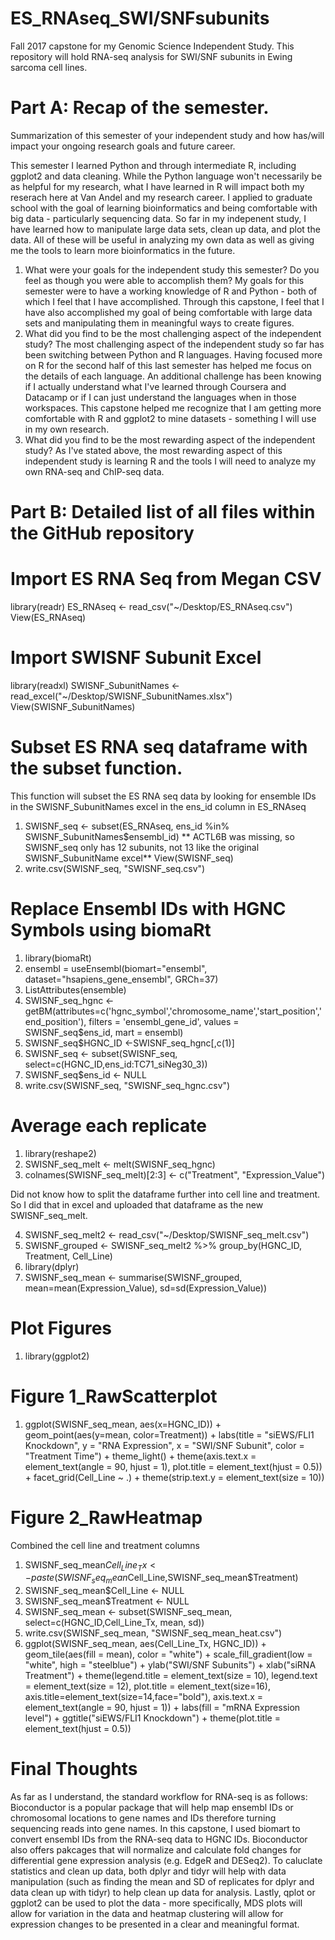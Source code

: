 # ES_RNAseq_SWI/SNFsubunits
Fall 2017 capstone for my Genomic Science Independent Study. This repository will hold RNA-seq analysis for SWI/SNF subunits in Ewing sarcoma cell lines. 

# Part A: Recap of the semester.

Summarization of this semester of your independent study and how has/will impact your ongoing research goals and future career.

This semester I learned Python and through intermediate R, including ggplot2 and data cleaning. While the Python language won't necessarily be as helpful for my research, what I have learned in R will impact both my reserach here at Van Andel and my research career. I applied to graduate school with the goal of learning bioinformatics and being comfortable with big data - particularly sequencing data. So far in my indepenent study, I have learned how to manipulate large data sets, clean up data, and plot the data. All of these will be useful in analyzing my own data as well as giving me the tools to learn more bioinformatics in the future. 
1) What were your goals for the independent study this semester? Do you feel as though you were able to accomplish them?
My goals for this semester were to have a working knowledge of R and Python - both of which I feel that I have accomplished. Through this capstone, I feel that I have also accomplished my goal of being comfortable with large data sets and manipulating them in meaningful ways to create figures. 
2) What did you find to be the most challenging aspect of the independent study?
The most challenging aspect of the independent study so far has been switching between Python and R languages. Having focused more on R for the second half of this last semester has helped me focus on the details of each language. An additional challenge has been knowing if I actually understand what I've learned through Coursera and Datacamp or if I can just understand the languages when in those workspaces. This capstone helped me recognize that I am getting more comfortable with R and ggplot2 to mine datasets - something I will use in my own research. 
3) What did you find to be the most rewarding aspect of the independent study?
As I've stated above, the most rewarding aspect of this independent study is learning R and the tools I will need to analyze my own RNA-seq and ChIP-seq data. 

# Part B: Detailed list of all files within the GitHub repository

# Import ES RNA Seq from Megan CSV
library(readr)
ES_RNAseq <- read_csv("~/Desktop/ES_RNAseq.csv")
View(ES_RNAseq)

# Import SWISNF Subunit Excel
library(readxl)
SWISNF_SubunitNames <- read_excel("~/Desktop/SWISNF_SubunitNames.xlsx")
View(SWISNF_SubunitNames)

# Subset ES RNA seq dataframe with the subset function.
This function will subset the ES RNA seq data by looking for ensemble IDs in the SWISNF_SubunitNames excel in the ens_id column in ES_RNAseq
1. SWISNF_seq <- subset(ES_RNAseq, ens_id %in% SWISNF_SubunitNames$ensembl_id)
** ACTL6B was missing, so SWISNF_seq only has 12 subunits, not 13 like the original SWISNF_SubunitName excel**
View(SWISNF_seq)
2. write.csv(SWISNF_seq, "SWISNF_seq.csv")

# Replace Ensembl IDs with HGNC Symbols using biomaRt
1. library(biomaRt)
2. ensembl = useEnsembl(biomart="ensembl", dataset="hsapiens_gene_ensembl", GRCh=37)
3. ListAttributes(ensemble)
4. SWISNF_seq_hgnc <- getBM(attributes=c('hgnc_symbol','chromosome_name','start_position','end_position'), filters = 'ensembl_gene_id', values = SWISNF_seq$ens_id, mart = ensembl)
5. SWISNF_seq$HGNC_ID <-SWISNF_seq_hgnc[,c(1)]
6. SWISNF_seq <- subset(SWISNF_seq, select=c(HGNC_ID,ens_id:TC71_siNeg30_3)) 
7. SWISNF_seq$ens_id <- NULL
8. write.csv(SWISNF_seq, "SWISNF_seq_hgnc.csv")

# Average each replicate
1. library(reshape2)
2. SWISNF_seq_melt <- melt(SWISNF_seq_hgnc)
3. colnames(SWISNF_seq_melt)[2:3] <- c("Treatment", "Expression_Value")

Did not know how to split the dataframe further into cell line and treatment. So I did that in excel and uploaded that dataframe as the new SWISNF_seq_melt.

4. SWISNF_seq_melt2 <- read_csv("~/Desktop/SWISNF_seq_melt.csv")
5. SWISNF_grouped <- SWISNF_seq_melt2 %>% group_by(HGNC_ID, Treatment, Cell_Line)
6. library(dplyr)
7. SWISNF_seq_mean <- summarise(SWISNF_grouped, mean=mean(Expression_Value), sd=sd(Expression_Value))

# Plot Figures
1. library(ggplot2)

# Figure 1_RawScatterplot
1. ggplot(SWISNF_seq_mean, aes(x=HGNC_ID)) + geom_point(aes(y=mean, color=Treatment)) + labs(title = "siEWS/FLI1 Knockdown", y = "RNA Expression", x = "SWI/SNF Subunit", color = "Treatment Time") + theme_light() + theme(axis.text.x = element_text(angle = 90, hjust = 1), plot.title = element_text(hjust = 0.5)) + facet_grid(Cell_Line ~ .) + theme(strip.text.y = element_text(size = 10))

# Figure 2_RawHeatmap
Combined the cell line and treatment columns
1. SWISNF_seq_mean$Cell_Line_Tx <- paste(SWISNF_seq_mean$Cell_Line,SWISNF_seq_mean$Treatment)
2. SWISNF_seq_mean$Cell_Line <- NULL
3. SWISNF_seq_mean$Treatment <- NULL
4. SWISNF_seq_mean <- subset(SWISNF_seq_mean, select=c(HGNC_ID,Cell_Line_Tx, mean, sd))
5. write.csv(SWISNF_seq_mean, "SWISNF_seq_mean_heat.csv")
6. ggplot(SWISNF_seq_mean, aes(Cell_Line_Tx, HGNC_ID)) + geom_tile(aes(fill = mean), color = "white") + scale_fill_gradient(low = "white", high = "steelblue") + ylab("SWI/SNF Subunits") + xlab("siRNA Treatment") + theme(legend.title = element_text(size = 10), legend.text = element_text(size = 12), plot.title = element_text(size=16), axis.title=element_text(size=14,face="bold"), axis.text.x = element_text(angle = 90, hjust = 1)) + labs(fill = "mRNA Expression level") + ggtitle("siEWS/FLI1 Knockdown") + theme(plot.title = element_text(hjust = 0.5))

# Final Thoughts
As far as I understand, the standard workflow for RNA-seq is as follows: Bioconductor is a popular package that will help map ensembl IDs or chromosomal locations to gene names and IDs therefore turning sequencing reads into gene names. In this capstone, I used biomart to convert ensembl IDs from the RNA-seq data to HGNC IDs. Bioconductor also offers pakcages that will normalize and calculate fold changes for differential gene expression analysis (e.g. EdgeR and DESeq2). To caluclate statistics and clean up data, both dplyr and tidyr will help with data manipulation (such as finding the mean and SD of replicates for dplyr and data clean up with tidyr) to help clean up data for analysis. Lastly, qplot or ggplot2 can be used to plot the data - more specifically, MDS plots will allow for variation in the data and heatmap clustering will allow for expression changes to be presented in a clear and meaningful format. 
